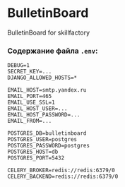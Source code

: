 # BulletinBoard
 BulletinBoard for skillfactory

### Содержание файла `.env`:
```
DEBUG=1
SECRET_KEY=...
DJANGO_ALLOWED_HOSTS=*

EMAIL_HOST=smtp.yandex.ru
EMAIL_PORT=465
EMAIL_USE_SSL=1
EMAIL_HOST_USER=...
EMAIL_HOST_PASSWORD=...
EMAIL_FROM=...

POSTGRES_DB=bulletinboard
POSTGRES_USER=postgres
POSTGRES_PASSWORD=postgres
POSTGRES_HOST=db
POSTGRES_PORT=5432

CELERY_BROKER=redis://redis:6379/0
CELERY_BACKEND=redis://redis:6379/0
```